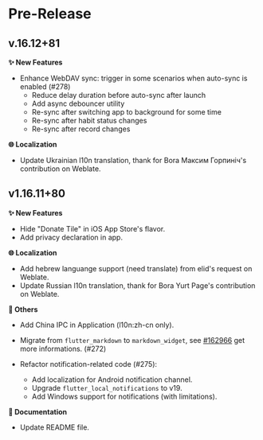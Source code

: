 <!-- markdownlint-disable MD036 -->
<!--
Title: Pre-Released or Released: v1.2.3+xx
-->

# Pre-Release

## v.16.12+81

**✨ New Features**

- Enhance WebDAV sync: trigger in some scenarios when auto-sync is enabled (#278)
  - Reduce delay duration before auto-sync after launch
  - Add async debouncer utility
  - Re-sync after switching app to background for some time
  - Re-sync after habit status changes
  - Re-sync after record changes

**🌐 Localization**

- Update Ukrainian l10n translation, thank for Bora Максим Горпиніч's contribution on Weblate.

## v1.16.11+80

**✨ New Features**

- Hide "Donate Tile" in iOS App Store's flavor.
- Add privacy declaration in app.

<!-- **🐛 Bug Fixes** -->

<!-- **🍎 iOS** -->

<!-- **🍏 macOS** -->

<!-- **🪟 Windows** -->

**🌐 Localization**

- Add hebrew languange support (need translate) from elid's request on Weblate.
- Update Russian l10n translation, thank for Bora Yurt Page's contribution on Weblate.

**🧹 Others**

- Add China IPC in Application (l10n:zh-cn only).
- Migrate from `flutter_markdown` to `markdown_widget`, see [#162966](https://github.com/flutter/flutter/issues/162966) get more informations. (#272)

- Refactor notification-related code (#275):
  - Add localization for Android notification channel.
  - Upgrade `flutter_local_notifications` to v19.
  - Add Windows support for notifications (with limitations).

**📝 Documentation**

- Update README file.
